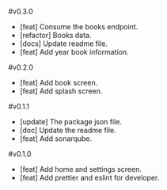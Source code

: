 #v0.3.0

- [feat] Consume the books endpoint.
- [refactor] Books data.
- [docs] Update readme file.
- [feat] Add year book information.

#v0.2.0

- [feat] Add book screen.
- [feat] Add splash screen.

#v0.1.1

- [update] The package json file.
- [doc] Update the readme file.
- [feat] Add sonarqube.

#v0.1.0

- [feat] Add home and settings screen.
- [feat] Add prettier and eslint for developer.
